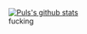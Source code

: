 
[![Puls's github stats](https://github-readme-stats.vercel.app/api?username=Puls1337&show_icons=true&theme=radical)](https://github.com/anuraghazra/github-readme-stats) <br>
fucking
